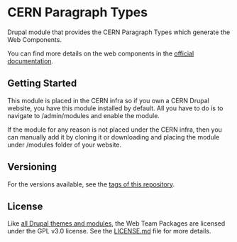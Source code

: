 # CERN Paragraph Types

Drupal module that provides the CERN Paragraph Types which generate the 
Web Components.

You can find more details on the web components in the [official documentation](https://webtools.web.cern.ch/development/build/expansion-packages/web-components).

## Getting Started

This module is placed in the CERN infra so if you own a CERN Drupal website, 
you have this module installed by default. All you have to do is to navigate to 
/admin/modules and enable the module.

If the module for any reason is not placed under the CERN infra, then you can 
manually add it by cloning it or downloading and placing the module under
/modules folder of your website.


## Versioning

For the versions available, see the 
[tags of this repository](https://gitlab.cern.ch/web-team/drupal/public/d8/modules/paragraph-types/tags). 

## License

Like [all Drupal themes and modules](https://www.drupal.org/about/licensing), the
Web Team Packages are licensed under the GPL v3.0 license. See the [LICENSE.md](LICENSE.md)
file for more details.